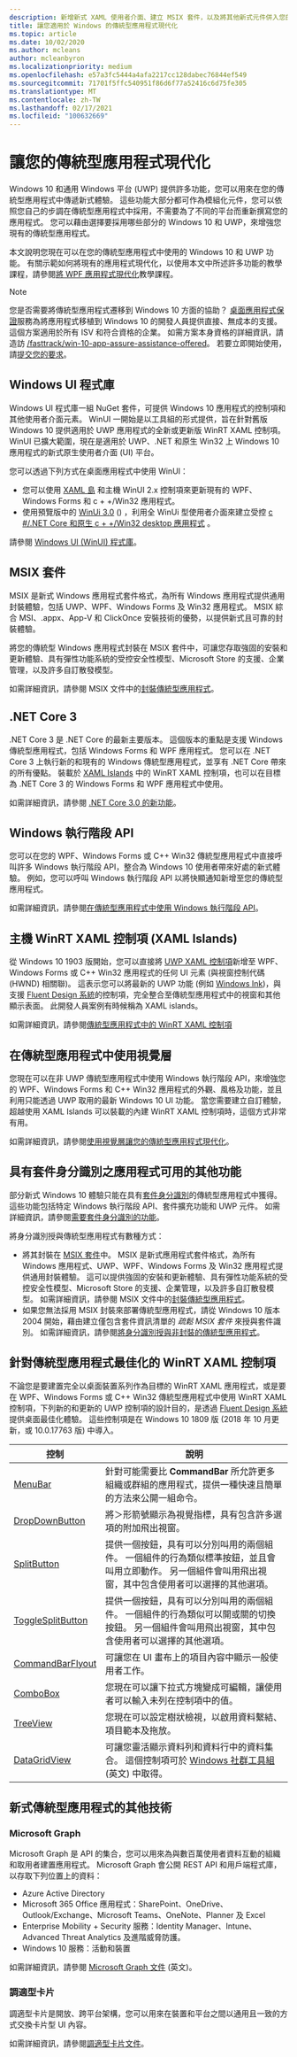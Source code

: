 ```yaml
---
description: 新增新式 XAML 使用者介面、建立 MSIX 套件，以及將其他新式元件併入您的傳統型應用程式。
title: 讓您適用於 Windows 的傳統型應用程式現代化
ms.topic: article
ms.date: 10/02/2020
ms.author: mcleans
author: mcleanbyron
ms.localizationpriority: medium
ms.openlocfilehash: e57a3fc5444a4afa2217cc128dabec76844ef549
ms.sourcegitcommit: 71701f5ffc540951f86d6f77a52416c6d75fe305
ms.translationtype: MT
ms.contentlocale: zh-TW
ms.lasthandoff: 02/17/2021
ms.locfileid: "100632669"
---
```

# <a name="modernize-your-desktop-apps"></a>讓您的傳統型應用程式現代化

Windows 10 和通用 Windows 平台 (UWP) 提供許多功能，您可以用來在您的傳統型應用程式中傳遞新式體驗。 這些功能大部分都可作為模組化元件，您可以依照您自己的步調在傳統型應用程式中採用，不需要為了不同的平台而重新撰寫您的應用程式。 您可以藉由選擇要採用哪些部分的 Windows 10 和 UWP，來增強您現有的傳統型應用程式。

本文說明您現在可以在您的傳統型應用程式中使用的 Windows 10 和 UWP 功能。 有關示範如何將現有的應用程式現代化，以使用本文中所述許多功能的教學課程，請參閱[將 WPF 應用程式現代化](modernize-wpf-tutorial.md)教學課程。

> [!NOTE]
> 您是否需要將傳統型應用程式遷移到 Windows 10 方面的協助？ [桌面應用程式保證](/FastTrack/win-10-desktop-app-assure)服務為將應用程式移植到 Windows 10 的開發人員提供直接、無成本的支援。 這個方案適用於所有 ISV 和符合資格的企業。 如需方案本身資格的詳細資訊，請造訪 [/fasttrack/win-10-app-assure-assistance-offered](/fasttrack/win-10-app-assure-assistance-offered)。 若要立即開始使用，請[提交您的要求](https://fasttrack.microsoft.com/dl/daa)。

## <a name="windows-ui-library"></a>Windows UI 程式庫

Windows UI 程式庫一組 NuGet 套件，可提供 Windows 10 應用程式的控制項和其他使用者介面元素。 WinUI 一開始是以工具組的形式提供，旨在針對舊版 Windows 10 提供適用於 UWP 應用程式的全新或更新版 WinRT XAML 控制項。 WinUI 已擴大範圍，現在是適用於 UWP、.NET 和原生 Win32 上 Windows 10 應用程式的新式原生使用者介面 (UI) 平台。

您可以透過下列方式在桌面應用程式中使用 WinUI：

* 您可以使用 [XAML 島](xaml-islands.md) 和主機 WinUI 2.x 控制項來更新現有的 WPF、Windows Forms 和 c + +/Win32 應用程式。
* 使用預覽版中的 [WinUi 3.0](../../winui/winui3/index.md) () ，利用全 WinUi 型使用者介面來建立受控 [c #/.NET Core 和原生 c + +/Win32 desktop 應用程式](../../winui/winui3/get-started-winui3-for-desktop.md) 。

請參閱 [Windows UI (WinUI) 程式庫](../../winui/index.md)。

## <a name="msix-packages"></a>MSIX 套件

MSIX 是新式 Windows 應用程式套件格式，為所有 Windows 應用程式提供通用封裝體驗，包括 UWP、WPF、Windows Forms 及 Win32 應用程式。 MSIX 綜合 MSI、.appx、App-V 和 ClickOnce 安裝技術的優勢，以提供新式且可靠的封裝體驗。

將您的傳統型 Windows 應用程式封裝在 MSIX 套件中，可讓您存取強固的安裝和更新體驗、具有彈性功能系統的受控安全性模型、Microsoft Store 的支援、企業管理，以及許多自訂散發模型。

如需詳細資訊，請參閱 MSIX 文件中的[封裝傳統型應用程式](/windows/msix/desktop/desktop-to-uwp-root)。

## <a name="net-core-3"></a>.NET Core 3

.NET Core 3 是 .NET Core 的最新主要版本。 這個版本的重點是支援 Windows 傳統型應用程式，包括 Windows Forms 和 WPF 應用程式。 您可以在 .NET Core 3 上執行新的和現有的 Windows 傳統型應用程式，並享有 .NET Core 帶來的所有優點。 裝載於 [XAML Islands](xaml-islands.md) 中的 WinRT XAML 控制項，也可以在目標為 .NET Core 3 的 Windows Forms 和 WPF 應用程式中使用。

如需詳細資訊，請參閱 [.NET Core 3.0 的新功能](/dotnet/core/whats-new/dotnet-core-3-0)。

## <a name="windows-runtime-apis"></a>Windows 執行階段 API

您可以在您的 WPF、Windows Forms 或 C++ Win32 傳統型應用程式中直接呼叫許多 Windows 執行階段 API，整合為 Windows 10 使用者帶來好處的新式體驗。 例如，您可以呼叫 Windows 執行階段 API 以將快顯通知新增至您的傳統型應用程式。

如需詳細資訊，請參閱[在傳統型應用程式中使用 Windows 執行階段 API](desktop-to-uwp-enhance.md)。

## <a name="host-winrt-xaml-controls-xaml-islands"></a>主機 WinRT XAML 控制項 (XAML Islands)

從 Windows 10 1903 版開始，您可以直接將 [UWP XAML 控制項](/windows/uwp/design/controls-and-patterns/controls-by-function)新增至 WPF、Windows Forms 或 C++ Win32 應用程式的任何 UI 元素 (與視窗控制代碼 (HWND) 相關聯)。 這表示您可以將最新的 UWP 功能 (例如 [Windows Ink](/windows/uwp/design/input/pen-and-stylus-interactions))，與支援 [Fluent Design 系統](/windows/uwp/design/fluent-design-system/index)的控制項，完全整合至傳統型應用程式中的視窗和其他顯示表面。 此開發人員案例有時候稱為 XAML islands。

如需詳細資訊，請參閱[傳統型應用程式中的 WinRT XAML 控制項](xaml-islands.md)

## <a name="use-the-visual-layer-in-desktop-apps"></a>在傳統型應用程式中使用視覺層

您現在可以在非 UWP 傳統型應用程式中使用 Windows 執行階段 API，來增強您的 WPF、Windows Forms 和 C++ Win32 應用程式的外觀、風格及功能，並且利用只能透過 UWP 取用的最新 Windows 10 UI 功能。 當您需要建立自訂體驗，超越使用 XAML Islands 可以裝載的內建 WinRT XAML 控制項時，這個方式非常有用。

如需詳細資訊，請參閱[使用視覺層讓您的傳統型應用程式現代化](visual-layer-in-desktop-apps.md)。

## <a name="additional-features-available-to-apps-with-package-identity"></a>具有套件身分識別之應用程式可用的其他功能

部分新式 Windows 10 體驗只能在具有[套件身分識別](/uwp/schemas/appxpackage/uapmanifestschema/element-identity)的傳統型應用程式中獲得。 這些功能包括特定 Windows 執行階段 API、套件擴充功能和 UWP 元件。 如需詳細資訊，請參閱[需要套件身分識別的功能](modernize-packaged-apps.md)。

將身分識別授與傳統型應用程式有數種方式：

* 將其封裝在 [MSIX 套件](/windows/msix/desktop/desktop-to-uwp-root)中。 MSIX 是新式應用程式套件格式，為所有 Windows 應用程式、UWP、WPF、Windows Forms 及 Win32 應用程式提供通用封裝體驗。 這可以提供強固的安裝和更新體驗、具有彈性功能系統的受控安全性模型、Microsoft Store 的支援、企業管理，以及許多自訂散發模型。 如需詳細資訊，請參閱 MSIX 文件中的[封裝傳統型應用程式](/windows/msix/desktop/desktop-to-uwp-root)。
* 如果您無法採用 MSIX 封裝來部署傳統型應用程式，請從 Windows 10 版本 2004 開始，藉由建立僅包含套件資訊清單的 *疏鬆 MSIX 套件* 來授與套件識別。 如需詳細資訊，請參閱[將身分識別授與非封裝的傳統型應用程式](grant-identity-to-nonpackaged-apps.md)。

<a id="desktop-uwp-controls"></a>

## <a name="winrt-xaml-controls-optimized-for-desktop-apps"></a>針對傳統型應用程式最佳化的 WinRT XAML 控制項

不論您是要建置完全以桌面裝置系列作為目標的 WinRT XAML 應用程式，或是要在 WPF、Windows Forms 或 C++ Win32 傳統型應用程式中使用 WinRT XAML 控制項，下列新的和更新的 UWP 控制項的設計目的，是透過 [Fluent Design 系統](/windows/uwp/design/fluent-design-system/index)提供桌面最佳化體驗。 這些控制項是在 Windows 10 1809 版 (2018 年 10 月更新，或 10.0.17763 版) 中導入。

| 控制 |  說明 |
|------ |--------------|
| [MenuBar](/windows/uwp/design/controls-and-patterns/menus#create-a-menu-bar) | 針對可能需要比 **CommandBar** 所允許更多組織或群組的應用程式，提供一種快速且簡單的方法來公開一組命令。 |
| [DropDownButton](/windows/uwp/design/controls-and-patterns/buttons#create-a-drop-down-button) | 將＞形箭號顯示為視覺指標，具有包含許多選項的附加飛出視窗。  |
| [SplitButton](/windows/uwp/design/controls-and-patterns/buttons#create-a-split-button) | 提供一個按鈕，具有可以分別叫用的兩個組件。 一個組件的行為類似標準按鈕，並且會叫用立即動作。 另一個組件會叫用飛出視窗，其中包含使用者可以選擇的其他選項。|
| [ToggleSplitButton](/windows/uwp/design/controls-and-patterns/buttons#create-a-toggle-split-button) | 提供一個按鈕，具有可以分別叫用的兩個組件。 一個組件的行為類似可以開或關的切換按鈕。 另一個組件會叫用飛出視窗，其中包含使用者可以選擇的其他選項。 |
| [CommandBarFlyout](/windows/uwp/design/controls-and-patterns/command-bar-flyout) |  可讓您在 UI 畫布上的項目內容中顯示一般使用者工作。 |
| [ComboBox](/windows/uwp/design/controls-and-patterns/combo-box#make-a-combo-box-editable) | 您現在可以讓下拉式方塊變成可編輯，讓使用者可以輸入未列在控制項中的值。  |
| [TreeView](/windows/uwp/design/controls-and-patterns/tree-view) | 您現在可以設定樹狀檢視，以啟用資料繫結、項目範本及拖放。  |
| [DataGridView](/windows/communitytoolkit/controls/datagrid) |   可讓您靈活顯示資料列和資料行中的資料集合。 這個控制項可於 [Windows 社群工具組](/windows/uwpcommunitytoolkit/) (英文) 中取得。  |

## <a name="other-technologies-for-modern-desktop-apps"></a>新式傳統型應用程式的其他技術

### <a name="microsoft-graph"></a>Microsoft Graph

Microsoft Graph 是 API 的集合，您可以用來為與數百萬使用者資料互動的組織和取用者建置應用程式。 Microsoft Graph 會公開 REST API 和用戶端程式庫，以存取下列位置上的資料：
* Azure Active Directory
* Microsoft 365 Office 應用程式：SharePoint、OneDrive、Outlook/Exchange、Microsoft Teams、OneNote、Planner 及 Excel
* Enterprise Mobility + Security 服務：Identity Manager、Intune、Advanced Threat Analytics 及進階威脅防護。
* Windows 10 服務：活動和裝置

如需詳細資訊，請參閱 [Microsoft Graph 文件](/graph/overview) (英文)。

### <a name="adaptive-cards"></a>調適型卡片

調適型卡片是開放、跨平台架構，您可以用來在裝置和平台之間以通用且一致的方式交換卡片型 UI 內容。

如需詳細資訊，請參閱[調適型卡片文件](/adaptive-cards/)。
